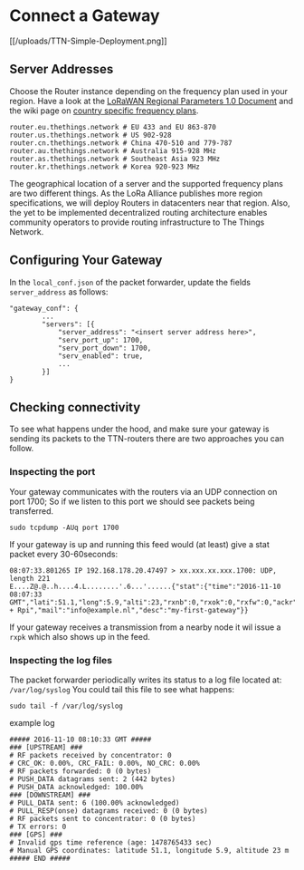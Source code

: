 # Connect a Gateway

[[/uploads/TTN-Simple-Deployment.png]]

## Server Addresses

Choose the Router instance depending on the frequency plan used in your region. Have a look at the [LoRaWAN Regional Parameters 1.0 Document](https://www.lora-alliance.org/For-Developers/LoRaWANDevelopers) and the wiki page on [country specific frequency plans](/wiki/LoRaWAN/Frequencies/By-Country).

```
router.eu.thethings.network # EU 433 and EU 863-870
router.us.thethings.network # US 902-928
router.cn.thethings.network # China 470-510 and 779-787
router.au.thethings.network # Australia 915-928 MHz
router.as.thethings.network # Southeast Asia 923 MHz
router.kr.thethings.network # Korea 920-923 MHz
```

The geographical location of a server and the supported frequency plans are two different things. As the LoRa Alliance publishes more region specifications, we will deploy Routers in datacenters near that region. Also, the yet to be implemented decentralized routing architecture enables community operators to provide routing infrastructure to The Things Network.

## Configuring Your Gateway

In the `local_conf.json` of the packet forwarder, update the fields `server_address` as follows:

```
"gateway_conf": {
        ...
        "servers": [{
            "server_address": "<insert server address here>",
            "serv_port_up": 1700,
            "serv_port_down": 1700,
            "serv_enabled": true,
            ...
        }]
}
```


## Checking connectivity
To see what happens under the hood, and make sure your gateway is sending its packets to the TTN-routers there are two approaches you can follow.

### Inspecting the port
Your gateway communicates with the routers via an UDP connection on port 1700; So if we listen to this port we should see packets being transferred.

```
sudo tcpdump -AUq port 1700
```
If your gateway is up and running this feed would (at least) give a stat packet every 30-60seconds:

```
08:07:33.801265 IP 192.168.178.20.47497 > xx.xxx.xx.xxx.1700: UDP, length 221
E....Z@.@..h....4.L........'.6...'......{"stat":{"time":"2016-11-10 08:07:33 GMT","lati":51.1,"long":5.9,"alti":23,"rxnb":0,"rxok":0,"rxfw":0,"ackr":100.0,"dwnb":0,"txnb":0,"pfrm":"IMST + Rpi","mail":"info@example.nl","desc":"my-first-gateway"}}
```
If your gateway receives a transmission from a nearby node it wil issue a `rxpk` which also shows up in the feed. 

### Inspecting the log files
The packet forwarder periodically writes its status to a log file located at: `/var/log/syslog` You could tail this file to see what happens:

```
sudo tail -f /var/log/syslog
```

example log
```
##### 2016-11-10 08:10:33 GMT #####
### [UPSTREAM] ###
# RF packets received by concentrator: 0
# CRC_OK: 0.00%, CRC_FAIL: 0.00%, NO_CRC: 0.00%
# RF packets forwarded: 0 (0 bytes)
# PUSH_DATA datagrams sent: 2 (442 bytes)
# PUSH_DATA acknowledged: 100.00%
### [DOWNSTREAM] ###
# PULL_DATA sent: 6 (100.00% acknowledged)
# PULL_RESP(onse) datagrams received: 0 (0 bytes)
# RF packets sent to concentrator: 0 (0 bytes)
# TX errors: 0
### [GPS] ###
# Invalid gps time reference (age: 1478765433 sec)
# Manual GPS coordinates: latitude 51.1, longitude 5.9, altitude 23 m
##### END #####
```

